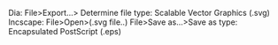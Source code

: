 Dia: File>Export...> Determine file type: Scalable Vector Graphics (.svg)
Incscape:
	File>Open>(.svg file..)
	File>Save as...>Save as type: Encapsulated PostScript (.eps)